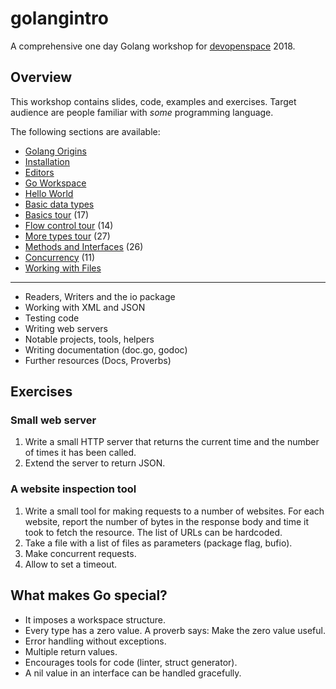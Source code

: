 # golangintro

A comprehensive one day Golang workshop for
[devopenspace](https://devopenspace.de/) 2018.

## Overview

This workshop contains slides, code, examples and exercises. Target audience
are people familiar with *some* programming language.

The following sections are available:

* [Golang Origins](Origins.md)
* [Installation](Installation.md)
* [Editors](Editors.md)
* [Go Workspace](Workspace.md)
* [Hello World](Hello.md)
* [Basic data types](Types.md)
* [Basics tour](Basics.md) (17)
* [Flow control tour](Flowcontrol.md) (14)
* [More types tour](Motetypes.md) (27)
* [Methods and Interfaces](Methods.md) (26)
* [Concurrency](Concurrency.md) (11)
* [Working with Files](Files.md)

----

* Readers, Writers and the io package
* Working with XML and JSON
* Testing code
* Writing web servers
* Notable projects, tools, helpers
* Writing documentation (doc.go, godoc)
* Further resources (Docs, Proverbs)

## Exercises

### Small web server

1. Write a small HTTP server that returns the current time and the number of
   times it has been called.
2. Extend the server to return JSON.

### A website inspection tool

1. Write a small tool for making requests to a number of websites. For each
   website, report the number of bytes in the response body and time it took to
   fetch the resource. The list of URLs can be hardcoded.
2. Take a file with a list of files as parameters (package flag, bufio).
3. Make concurrent requests.
4. Allow to set a timeout.

## What makes Go special?

* It imposes a workspace structure.
* Every type has a zero value. A proverb says: Make the zero value useful.
* Error handling without exceptions.
* Multiple return values.
* Encourages tools for code (linter, struct generator).
* A nil value in an interface can be handled gracefully.